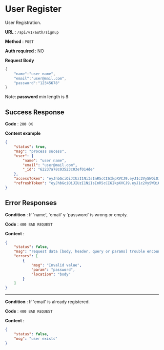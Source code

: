 # User Register

User Registration.

**URL** : `/api/v1/auth/signup`

**Method** : `POST`

**Auth required** : NO

**Request Body**
```javascript
{
    "name":"user name",
    "email":"user@mail.com",
    "password":"12345678"
}
```
Note: **password** min length is 8

## Success Response

**Code** : `200 OK`

**Content example**

```json
{
    "status": true,
    "msg": "process sucess",
    "user": {
        "name": "user name",
        "email": "user@mail.com",
        "_id": "62237a78c03523c03ef014de"
    },
    "accessToken": "eyJhbGciOiJIUzI1NiIsInR5cCI6IkpXVCJ9.eyJ1c2VySWQiOiI2MjIzN2E3OGMwMzUyM2MwM2VmMDE0ZGUiLCJpYXQiOjE2NDY0OTIyODAsImV4cCI6MTY0NjQ5MjM0MH0.-_ZJG7kx_NCiRUTba0h0GodBX57ehuSs_rN17fDfufI",
    "refreshToken": "eyJhbGciOiJIUzI1NiIsInR5cCI6IkpXVCJ9.eyJ1c2VySWQiOiI2MjIzN2E3OGMwMzUyM2MwM2VmMDE0ZGUiLCJpYXQiOjE2NDY0OTIyODAsImV4cCI6MTY0NjQ5NTg4MH0.JvCESJUotnXsSu2AoTEtXTxX2qpi2gbGvghdFM-wuoU"
}
```

## Error Responses

**Condition** : If 'name', 'email' y 'password' is wrong or empty.

**Code** : `400 BAD REQUEST`

**Content** :

```json
{
    "status": false,
    "msg": "request data [body, header, query or params] trouble encountered",
    "errors": [
        {
            "msg": "Invalid value",
            "param": "password",
            "location": "body"
        }
    ]
}
```

---

**Condition** : If 'email' is already registered.

**Code** : `400 BAD REQUEST`

**Content** :

```json
{
    "status": false,
    "msg": "user exists"
}
```